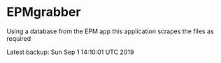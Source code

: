 # EPMgrabber
Using a database from the EPM app this application scrapes the files as required


Latest backup: Sun Sep 1 14:10:01 UTC 2019
